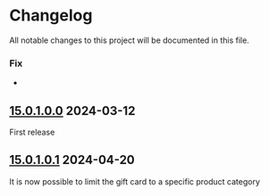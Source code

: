 # Changelog
All notable changes to this project will be documented in this file.

### Fix
 - 

## [15.0.1.0.0] 2024-03-12
First release

## [15.0.1.0.1] 2024-04-20
It is now possible to limit the gift card to a specific product category



[15.0.1.0.0]: https://github.com/Moka-Tourisme/sale-promotion/tree/15.0
[15.0.1.0.1]: https://github.com/Moka-Tourisme/sale-promotion/tree/15.0
